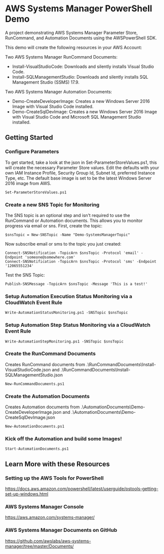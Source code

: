 # AWS Systems Manager PowerShell Demo
A project demonstrating AWS Systems Manager Parameter Store, RunCommand, and Automation Documents using the AWSPowerShell SDK.

This demo will create the following resources in your AWS Account:

Two AWS Systems Manager RunCommand Documents:
- Install-VisualStudioCode: Downloads and silently installs Visual Studio Code.
- Install-SQLManagementStudio: Downloads and silently installs SQL Management Studio (SSMS) 17.9.

Two AWS Systems Manager Automation Documents:
- Demo-CreateDeveloperImage: Creates a new Windows Server 2016 Image with Visual Studio Code installed.
- Demo-CreateSqlDevImage: Creates a new Windows Server 2016 Image with Visual Studio Code and Microsoft SQL Management Studio installed.

## Getting Started

### Configure Parameters
To get started, take a look at the json in Set-ParameterStoreValues.ps1, this will create the necessary Parameter Store values. Edit the defaults with your own IAM Instance Profile, Security Group Id, Subnet Id, preferred Instance Type, etc. The default base image is set to be the latest Windows Server 2016 image from AWS.
```
Set-ParameterStoreValues.ps1
```

### Create a new SNS Topic for Monitoring
The SNS topic is an optional step and isn't required to use the RunCommand or Automation documents. This allows you to monitor progress via email or sns.
First, create the topic:
```
$snsTopic = New-SNSTopic -Name "Demo-SystemsManagerTopic"
```
Now subscribe email or sms to the topic you just created:
```
Connect-SNSNotification -TopicArn $snsTopic -Protocol 'email' -Endpoint 'someone@somewhere.com'
Connect-SNSNotification -TopicArn $snsTopic -Protocol 'sms' -Endpoint '12065551234'
```

Test the SNS Topic:
```
Publish-SNSMessage -TopicArn $snsTopic -Message 'This is a test!'
```

### Setup Automation Execution Status Monitoring via a CloudWatch Event Rule
```
Write-AutomationStatusMonitoring.ps1 -SNSTopic $snsTopic
```

### Setup Automation Step Status Monitoring via a CloudWatch Event Rule
```
Write-AutomationStepMonitoring.ps1 -SNSTopic $snsTopic
```

### Create the RunCommand Documents
Creates RunCommand documents from .\RunCommandDocuments\Install-VisualStudioCode.json and .\RunCommandDocuments\Install-SQLManagementStudio.json
```
New-RunCommandDocuments.ps1
```

### Create the Automation Documents
Creates Automation documents from .\AutomationDocuments\Demo-CreateDeveloperImage.json and .\AutomationDocuments\Demo-CreateSqlDevImage.json
```
New-AutomationDocuments.ps1
```

### Kick off the Automation and build some Images!
```
Start-AutomationDocuments.ps1
```

## Learn More with these Resources

### Setting up the AWS Tools for PowerShell
https://docs.aws.amazon.com/powershell/latest/userguide/pstools-getting-set-up-windows.html 

### AWS Systems Manager Console
https://aws.amazon.com/systems-manager/

### AWS Systems Manager Documents on GitHub
https://github.com/awslabs/aws-systems-manager/tree/master/Documents/

